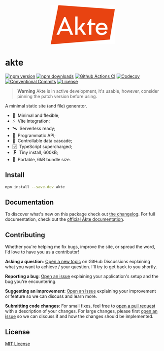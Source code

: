 <p align="center">
	<a href="https://akte.js.org">
		<img src="./docs/public/logo.svg" alt="Akte logo" height="128" />
	</a>
</p>

# akte

[![npm version][npm-version-src]][npm-version-href]
[![npm downloads][npm-downloads-src]][npm-downloads-href]
[![Github Actions CI][github-actions-ci-src]][github-actions-ci-href]
[![Codecov][codecov-src]][codecov-href]
[![Conventional Commits][conventional-commits-src]][conventional-commits-href]
[![License][license-src]][license-href]

> **Warning**
> Akte is in active development, it's usable, however, consider pinning the patch version before using.

A minimal static site (and file) generator.

- 🚕 &nbsp;Minimal and flexible;
- ⚡ &nbsp;Vite integration;
- 🛰 &nbsp;Serverless ready;
- 🎹 &nbsp;Programmatic API;
- 🌊 &nbsp;Controllable data cascade;
- 🈂 &nbsp;TypeScript supercharged;
- 🗜 &nbsp;Tiny install, 600kB;
- 💼 &nbsp;Portable, 6kB bundle size.

## Install

```bash
npm install --save-dev akte
```

## Documentation

To discover what's new on this package check out [the changelog][changelog]. For full documentation, check out the [official Akte documentation][documentation].

## Contributing

Whether you're helping me fix bugs, improve the site, or spread the word, I'd love to have you as a contributor!

**Asking a question**: [Open a new topic][repo-question] on GitHub Discussions explaining what you want to achieve / your question. I'll try to get back to you shortly.

**Reporting a bug**: [Open an issue][repo-bug-report] explaining your application's setup and the bug you're encountering.

**Suggesting an improvement**: [Open an issue][repo-feature-request] explaining your improvement or feature so we can discuss and learn more.

**Submitting code changes**: For small fixes, feel free to [open a pull request][repo-pull-requests] with a description of your changes. For large changes, please first [open an issue][repo-feature-request] so we can discuss if and how the changes should be implemented.

<!-- For more clarity on this project and its structure you can also check out the detailed [CONTRIBUTING.md][contributing] document. -->

## License

[MIT License][license]

<!-- Links -->

[documentation]: https://akte.js.org
[changelog]: ./CHANGELOG.md
[contributing]: ./CONTRIBUTING.md
[license]: ./LICENSE
[repo-question]: https://github.com/lihbr/akte/discussions
[repo-bug-report]: https://github.com/lihbr/akte/issues/new?assignees=&labels=bug&template=bug_report.md&title=
[repo-feature-request]: https://github.com/lihbr/akte/issues/new?assignees=&labels=enhancement&template=feature_request.md&title=
[repo-pull-requests]: https://github.com/lihbr/akte/pulls

<!-- Badges -->

[npm-version-src]: https://img.shields.io/npm/v/akte/latest.svg
[npm-version-href]: https://npmjs.com/package/akte
[npm-downloads-src]: https://img.shields.io/npm/dm/akte.svg
[npm-downloads-href]: https://npmjs.com/package/akte
[github-actions-ci-src]: https://github.com/lihbr/akte/workflows/ci/badge.svg
[github-actions-ci-href]: https://github.com/lihbr/akte/actions?query=workflow%3Aci
[codecov-src]: https://img.shields.io/codecov/c/github/lihbr/akte.svg
[codecov-href]: https://codecov.io/gh/lihbr/akte
[conventional-commits-src]: https://img.shields.io/badge/Conventional%20Commits-1.0.0-yellow.svg
[conventional-commits-href]: https://conventionalcommits.org
[license-src]: https://img.shields.io/npm/l/akte.svg
[license-href]: https://npmjs.com/package/akte
